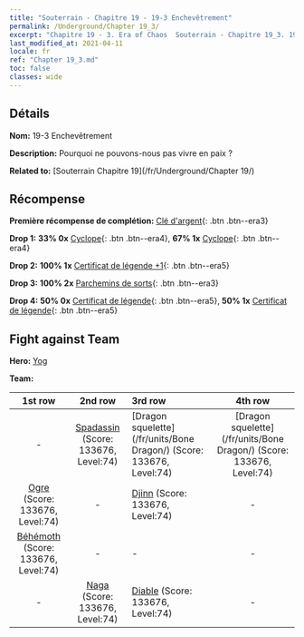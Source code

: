 ```yaml
---
title: "Souterrain - Chapitre 19 - 19-3 Enchevêtrement"
permalink: /Underground/Chapter 19_3/
excerpt: "Chapitre 19 - 3. Era of Chaos  Souterrain - Chapitre 19_3. 19-3 Enchevêtrement"
last_modified_at: 2021-04-11
locale: fr
ref: "Chapter 19_3.md"
toc: false
classes: wide
---
```


## Détails

 **Nom:** 19-3 Enchevêtrement

 **Description:** Pourquoi ne pouvons-nous pas vivre en paix ?

 **Related to:** [Souterrain Chapitre 19](/fr/Underground/Chapter 19/)

## Récompense

 **Première récompense de complétion:** [Clé d'argent](/fr/Items/con_693/){: .btn .btn--era3}

 **Drop 1:** **33% 0x** [Cyclope](/fr/Items/unt_222/){: .btn .btn--era4}, **67% 1x** [Cyclope](/fr/Items/unt_222/){: .btn .btn--era4}

 **Drop 2:** **100% 1x** [Certificat de légende +1](/fr/Items/mat_74/){: .btn .btn--era5}

 **Drop 3:** **100% 2x** [Parchemins de sorts](/fr/Items/con_694/){: .btn .btn--era3}

 **Drop 4:** **50% 0x** [Certificat de légende](/fr/Items/mat_67/){: .btn .btn--era5}, **50% 1x** [Certificat de légende](/fr/Items/mat_67/){: .btn .btn--era5}


## Fight against Team
 **Hero:** [Yog](/fr/heroes/Yog/)

 **Team:**


  | 1st row | 2nd row | 3rd row | 4th row |
  |:----:|:----:|:----|:----:|
  | - | [Spadassin](/fr/units/Swordsman/) (Score: 133676, Level:74)  | [Dragon squelette](/fr/units/Bone Dragon/) (Score: 133676, Level:74)  | [Dragon squelette](/fr/units/Bone Dragon/) (Score: 133676, Level:74)  |
  | [Ogre](/fr/units/Ogre/) (Score: 133676, Level:74)  | - | [Djinn](/fr/units/Genie/) (Score: 133676, Level:74)  | - |
  | [Béhémoth](/fr/units/Behemoth/) (Score: 133676, Level:74)  | - | - | - |
  | - | [Naga](/fr/units/Naga/) (Score: 133676, Level:74)  | [Diable](/fr/units/Devil/) (Score: 133676, Level:74)  | - |


